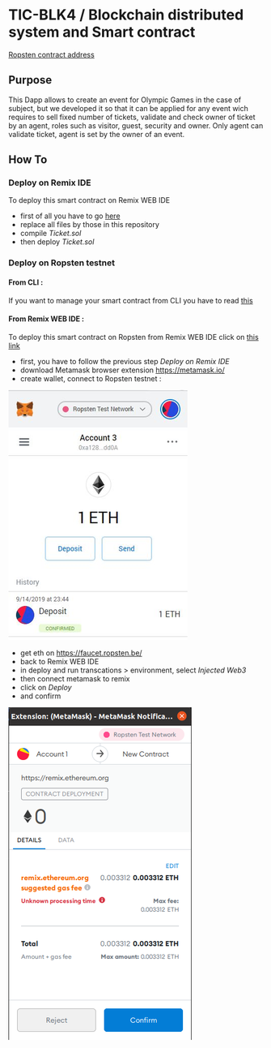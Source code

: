 # TIC-BLK4 / Blockchain distributed system and Smart contract

[Ropsten contract address](https://ropsten.etherscan.io/tx/0xd155b3c636c5383d1c002adea8d55bf80ecb5c53abfa1753d9aedd0d90bcd8a7)

## Purpose

This Dapp allows to create an event for Olympic Games in the case of subject, but we developed it so that it can be applied for any event wich requires to sell fixed number of tickets, validate and check owner of ticket by an agent, roles such as visitor, guest, security and owner. Only agent can validate ticket, agent is set by the owner of an event.

## How To
### Deploy on Remix IDE

To deploy this smart contract on Remix WEB IDE
- first of all you have to go [here](https://remix.ethereum.org)
- replace all files by those in this repository
- compile *Ticket.sol*
- then deploy *Ticket.sol*

### Deploy on Ropsten testnet

#### From CLI : 
If you want to manage your smart contract from CLI you have to read [this](https://www.trufflesuite.com/docs/truffle/quickstart)

#### From Remix WEB IDE :
To deploy this smart contract on Ropsten from Remix WEB IDE click on [this link](https://remix.ethereum.org)

- first, you have to follow the previous step *Deploy on Remix IDE*
- download Metamask browser extension https://metamask.io/
- create wallet, connect to Ropsten testnet :

![](ressources/connect-ropsten.jpg)

- get eth on https://faucet.ropsten.be/
- back to Remix WEB IDE
- in deploy and run transcations > environment, select *Injected Web3*
- then connect metamask to remix
- click on *Deploy*
- and confirm

![](ressources/blk4-deploy-conf-metamask.png)



